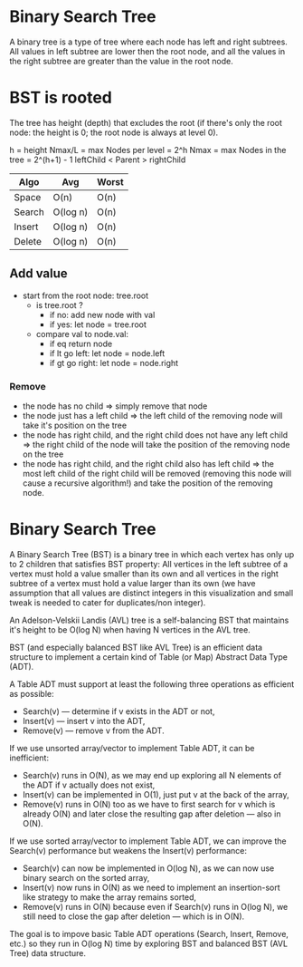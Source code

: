# Binary Search Tree

A binary tree is a type of tree where each node has left and right subtrees. All values in left subtree are lower then the root node, and all the values in the right subtree are greater than the value in the root node.







# BST is rooted

The tree has height (depth) that excludes the root (if there's only the root node: the height is 0; the root node is always at level 0).

h = height
Nmax/L = max Nodes per level  = 2^h
Nmax   = max Nodes in the tree = 2^(h+1) - 1
leftChild < Parent > rightChild



Algo   | Avg      | Worst
-------|----------|------
Space  | O(n)     | O(n)
Search | O(log n) | O(n)
Insert | O(log n) | O(n)
Delete | O(log n) | O(n)


## Add value
- start from the root node: tree.root
  - is tree.root ?
    - if no: add new node with val
    - if yes: let node = tree.root
  - compare val to node.val:
    - if eq return node
    - if lt go left: let node = node.left
    - if gt go right: let node = node.right


### Remove
- the node has no child => simply remove that node
- the node just has a left child => the left child of the removing node will take it's position on the tree
- the node has right child, and the right child does not have any left child => the right child of the node will take the position of the removing node on the tree
- the node has right child, and the right child also has left child => the most left child of the right child will be removed (removing this node will cause a recursive algorithm!) and take the position of the removing node.


# Binary Search Tree

A Binary Search Tree (BST) is a binary tree in which each vertex has only up to 2 children that satisfies BST property: All vertices in the left subtree of a vertex must hold a value smaller than its own and all vertices in the right subtree of a vertex must hold a value larger than its own (we have assumption that all values are distinct integers in this visualization and small tweak is needed to cater for duplicates/non integer).

An Adelson-Velskii Landis (AVL) tree is a self-balancing BST that maintains it's height to be O(log N) when having N vertices in the AVL tree.

BST (and especially balanced BST like AVL Tree) is an efficient data structure to implement a certain kind of Table (or Map) Abstract Data Type (ADT).

A Table ADT must support at least the following three operations as efficient as possible:
- Search(v) — determine if v exists in the ADT or not,
- Insert(v) — insert v into the ADT,
- Remove(v) — remove v from the ADT.

If we use unsorted array/vector to implement Table ADT, it can be inefficient:
- Search(v) runs in O(N), as we may end up exploring all N elements of the ADT if v actually does not exist,
- Insert(v) can be implemented in O(1), just put v at the back of the array,
- Remove(v) runs in O(N) too as we have to first search for v which is already O(N) and later close the resulting gap after deletion — also in O(N).

If we use sorted array/vector to implement Table ADT, we can improve the Search(v) performance but weakens the Insert(v) performance:
- Search(v) can now be implemented in O(log N), as we can now use binary search on the sorted array,
- Insert(v) now runs in O(N) as we need to implement an insertion-sort like strategy to make the array remains sorted,
- Remove(v) runs in O(N) because even if Search(v) runs in O(log N), we still need to close the gap after deletion — which is in O(N).

The goal is to impove basic Table ADT operations (Search, Insert, Remove, etc.) so they run in O(log N) time by exploring BST and balanced BST (AVL Tree) data structure.





